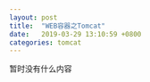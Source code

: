 ```yaml
---
layout: post
title:  "WEB容器之Tomcat"
date:   2019-03-29 13:10:59 +0800
categories: tomcat
---
```


暂时没有什么内容
